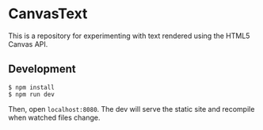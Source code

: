 # CanvasText

This is a repository for experimenting with text rendered using the HTML5 Canvas
API.

## Development

```shell
$ npm install
$ npm run dev
```

Then, open `localhost:8080`. The dev will serve the static site and recompile
when watched files change.
